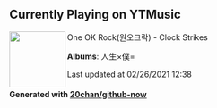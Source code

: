 ## Currently Playing on YTMusic

[<img align="left" width="100" src="https://lh3.googleusercontent.com/2OkFEemKDvytha52vzcASsg47xzrGHsXRSZH2j2lzGsvPOFHFfPmyGorBhl-tyxuYWOQhaRw_UOsCkA">](https://music.youtube.com/watch?v=JruzuDqfRAE)

One OK Rock(원오크락) - Clock Strikes

**Albums**: 人生×僕=

Last updated at 02/26/2021 12:38

#### Generated with [20chan/github-now](https://github.com/20chan/github-now)


<!--
**20chan/20chan** is a ✨ _special_ ✨ repository because its `README.md` (this file) appears on your GitHub profile.

Here are some ideas to get you started:

- 🔭 I’m currently working on ...
- 🌱 I’m currently learning ...
- 👯 I’m looking to collaborate on ...
- 🤔 I’m looking for help with ...
- 💬 Ask me about ...
- 📫 How to reach me: ...
- 😄 Pronouns: ...
- ⚡ Fun fact: ...
-->
